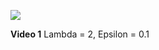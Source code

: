 [<img src="https://img.youtube.com/vi/ITa58q07zEQ/hqdefault.jpg"
/>](https://www.youtube.com/embed/ITa58q07zEQ)

**Video 1**  Lambda = 2, Epsilon = 0.1 
